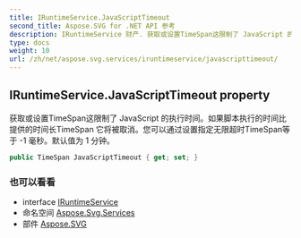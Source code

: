 ```yaml
---
title: IRuntimeService.JavaScriptTimeout
second_title: Aspose.SVG for .NET API 参考
description: IRuntimeService 财产. 获取或设置TimeSpan这限制了 JavaScript 的执行时间如果脚本执行的时间比提供的时间长TimeSpan 它将被取消您可以通过设置指定无限超时TimeSpan等于 1 毫秒默认值为 1 分钟
type: docs
weight: 10
url: /zh/net/aspose.svg.services/iruntimeservice/javascripttimeout/
---
```

## IRuntimeService.JavaScriptTimeout property

获取或设置TimeSpan这限制了 JavaScript 的执行时间。如果脚本执行的时间比提供的时间长TimeSpan 它将被取消。您可以通过设置指定无限超时TimeSpan等于 -1 毫秒。默认值为 1 分钟。

```csharp
public TimeSpan JavaScriptTimeout { get; set; }
```

### 也可以看看

* interface [IRuntimeService](../)
* 命名空间 [Aspose.Svg.Services](../../iruntimeservice/)
* 部件 [Aspose.SVG](../../../)


